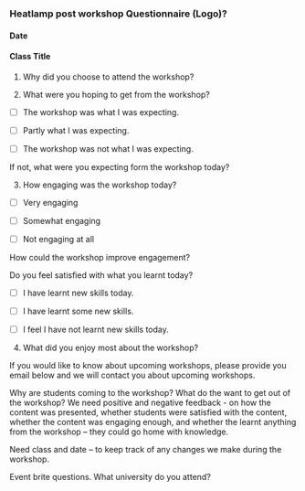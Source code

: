 ### Heatlamp post workshop Questionnaire                                             (Logo)?                

#### Date

#### Class Title


1. Why did you choose to attend the workshop?




2.  What were you hoping to get from the workshop?
  
  

- [ ] The workshop was what I was expecting.

- [ ] Partly what I was expecting.

- [ ] The workshop was not what I was expecting.


If not, what were you expecting form the workshop today?


3. How engaging was the workshop today?
             
- [ ] Very engaging
- [ ] Somewhat engaging
- [ ] Not engaging at all


How could the workshop improve engagement?


Do you feel satisfied with what you learnt today?
  
- [ ] I have learnt new skills today.
- [ ] I have learnt some new skills.
- [ ] I feel I have not learnt new skills today.


4. What did you enjoy most about the workshop?

If you would like to know about upcoming workshops, please provide you email below and we will contact you about upcoming workshops. 




Why are students coming to the workshop?
What do the want to get out of the workshop?
We need positive and negative feedback - on how the content was presented, whether students were satisfied with the content, whether the content was engaging enough, and whether the learnt anything from the workshop – they could go home with knowledge. 


Need class and date – to keep track of any changes we make during the workshop. 






Event brite questions. 
What university do you attend?
